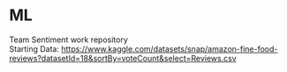 # ML
Team Sentiment work repository<br>
Starting Data:
https://www.kaggle.com/datasets/snap/amazon-fine-food-reviews?datasetId=18&sortBy=voteCount&select=Reviews.csv


